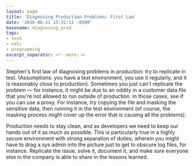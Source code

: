 ```yaml
---
layout: page
title: 'Diagnosing Production Problems: First Law'
date: '2010-06-11 15:32:11 -0500'
basename: diagnosing_prod
tags:
- tech
- sdlc
- programming
excerpt_separator: <!--more-->
---
```


Stephen's first law of diagnosing problems in production: try to replicate in
test. (Assumptions: you have a test environment, you use it regularly, and it is
reasonably close to production). Sometimes you just can't replicate the problem
&mdash; for instance, it might be due to an oddity in a customer data file that
you're not allowed to run outside of production. In those cases, see if you can
use a proxy. For instance, try copying the file and masking the sensitive data,
then running it in the test environment (of course, the masking process might
cover up the error that is causing all the problems).

Production needs to stay clean, and as developers we need to keep our hands out
of it as much as possible. This is particularly true in a highly secure
environment with strong separation of duties, wherein you might have to drag a
sys admin into the picture just to get to obscure log files, for instance.
Replicate the issue, solve it, document it, and make sure everyone else in the
company is able to share in the lessons learned.
